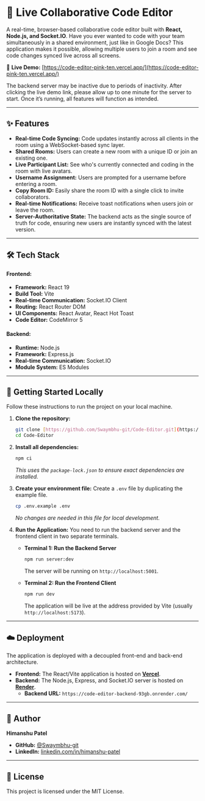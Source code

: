 # 🚀 Live Collaborative Code Editor

A real-time, browser-based collaborative code editor built with **React, Node.js, and Socket.IO**. Have you ever wanted to code with your team simultaneously in a shared environment, just like in Google Docs? This application makes it possible, allowing multiple users to join a room and see code changes synced live across all screens.

🔗 **Live Demo:** [https://code-editor-pink-ten.vercel.app/](https://code-editor-pink-ten.vercel.app/)

The backend server may be inactive due to periods of inactivity. After clicking the live demo link, please allow up to one minute for the server to start. Once it’s running, all features will function as intended.

---

## ✨ Features

* **Real-time Code Syncing:** Code updates instantly across all clients in the room using a WebSocket-based sync layer.
* **Shared Rooms:** Users can create a new room with a unique ID or join an existing one.
* **Live Participant List:** See who's currently connected and coding in the room with live avatars.
* **Username Assignment:** Users are prompted for a username before entering a room.
* **Copy Room ID:** Easily share the room ID with a single click to invite collaborators.
* **Real-time Notifications:** Receive toast notifications when users join or leave the room.
* **Server-Authoritative State:** The backend acts as the single source of truth for code, ensuring new users are instantly synced with the latest version.

---

## 🛠️ Tech Stack

#### Frontend:
* **Framework:** React 19
* **Build Tool:** Vite
* **Real-time Communication:** Socket.IO Client
* **Routing:** React Router DOM
* **UI Components:** React Avatar, React Hot Toast
* **Code Editor:** CodeMirror 5

#### Backend:
* **Runtime:** Node.js
* **Framework:** Express.js
* **Real-time Communication:** Socket.IO
* **Module System:** ES Modules

---

## 🔧 Getting Started Locally

Follow these instructions to run the project on your local machine.

1.  **Clone the repository:**
    ```bash
    git clone [https://github.com/Swaymbhu-git/Code-Editor.git](https://github.com/Swaymbhu-git/Code-Editor.git)
    cd Code-Editor
    ```

2.  **Install all dependencies:**
    ```bash
    npm ci
    ```
    *This uses the `package-lock.json` to ensure exact dependencies are installed.*

3.  **Create your environment file:**
    Create a `.env` file by duplicating the example file.
    ```bash
    cp .env.example .env
    ```
    *No changes are needed in this file for local development.*

4.  **Run the Application:**
    You need to run the backend server and the frontend client in two separate terminals.

    * **Terminal 1: Run the Backend Server**
        ```bash
        npm run server:dev
        ```
        The server will be running on `http://localhost:5001`.

    * **Terminal 2: Run the Frontend Client**
        ```bash
        npm run dev
        ```
        The application will be live at the address provided by Vite (usually `http://localhost:5173`).

---

## ☁️ Deployment

The application is deployed with a decoupled front-end and back-end architecture.

* **Frontend:** The React/Vite application is hosted on **[Vercel](https://vercel.com/)**.
* **Backend:** The Node.js, Express, and Socket.IO server is hosted on **[Render](https://render.com/)**.
    * **Backend URL:** `https://code-editor-backend-93gb.onrender.com/`

---

## 👤 Author

**Himanshu Patel**
* **GitHub:** [@Swaymbhu-git](https://github.com/Swaymbhu-git)
* **LinkedIn:** [linkedin.com/in/himanshu-patel](https://www.linkedin.com/in/himanshu-patel-b62a64222/)

---

## 📜 License

This project is licensed under the MIT License.